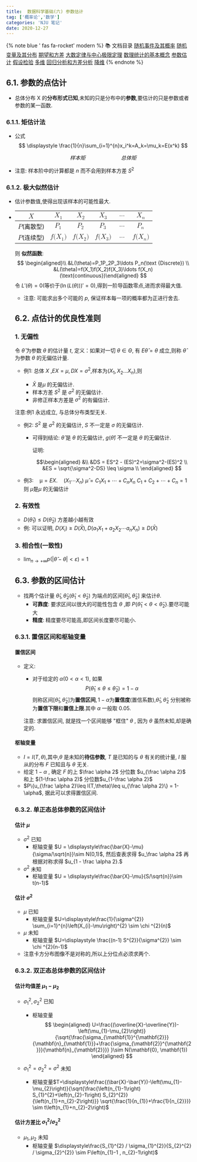 ```yaml
---
title:  数据科学基础(六) 参数估计
tag: ['概率论','数学']
categories: 'NJU 笔记'
date: 2020-12-27
---
```


{% note blue ' fas fa-rocket' modern %}
📚 文档目录
<a href="/2020/12/27/数据科学基础/数据科学基础_01">随机事件及其概率</a>
<a href="/2020/12/27/数据科学基础/数据科学基础_02">随机变量及其分布</a>
<a href="/2020/12/27/数据科学基础/数据科学基础_03">期望和方差</a>
<a href="/2020/12/27/数据科学基础/数据科学基础_04">大数定律与中心极限定理</a>
<a href="/2020/12/27/数据科学基础/数据科学基础_05">数理统计的基本概念</a>
<a href="/2020/12/27/数据科学基础/数据科学基础_06">参数估计</a>
<a href="/2020/12/27/数据科学基础/数据科学基础_07">假设检验</a>
<a href="/2020/12/27/数据科学基础/数据科学基础_08">多维</a>
<a href="/2020/12/27/数据科学基础/数据科学基础_09">回归分析和方差分析</a>
<a href="/2020/12/27/数据科学基础/数据科学基础_10">降维</a>
{% endnote %}


## 6.1. 参数的点估计

+ 总体分布 X 的**分布形式已知**,未知的只是分布中的**参数**,要估计的只是参数或者参数的某一函数.

### 6.1.1. 矩估计法

+ 公式
  $$
  \displaystyle \frac{1}{n}\sum_{i=1}^{n}x_i^k=A_k=\mu_k=E(x^k)
  $$

  $$
  样本矩 \qquad\qquad\quad\quad 总体矩
  $$

+ 注意: 样本阶中的计算都是 $n$ 而不会用到样本方差 $S^2$

### 6.1.2. 极大似然估计

+ 估计参数值,使得出现该样本的可能性最大.

+ <table>
<thead>
<tr>
<th style="text-align:center"><span class="katex"><span class="katex-mathml mathjax-overflow"><mjx-container class="MathJax CtxtMenu_Attached_0" jax="CHTML" tabindex="0" ctxtmenu_counter="0" style="font-size: 113.1%; position: relative;"><mjx-math class="MJX-TEX" aria-hidden="true"><mjx-semantics><mjx-mrow><mjx-mi class="mjx-i"><mjx-c class="mjx-c1D44B TEX-I"></mjx-c></mjx-mi></mjx-mrow></mjx-semantics></mjx-math><mjx-assistive-mml unselectable="on" display="inline"><math xmlns="http://www.w3.org/1998/Math/MathML"><semantics><mrow><mi>X</mi></mrow><annotation encoding="application/x-tex">X</annotation></semantics></math></mjx-assistive-mml></mjx-container></span></span></th>
<th style="text-align:center"><span class="katex"><span class="katex-mathml mathjax-overflow"><mjx-container class="MathJax CtxtMenu_Attached_0" jax="CHTML" tabindex="0" ctxtmenu_counter="1" style="font-size: 113.1%; position: relative;"><mjx-math class="MJX-TEX" aria-hidden="true"><mjx-semantics><mjx-mrow><mjx-msub><mjx-mi class="mjx-i"><mjx-c class="mjx-c1D44B TEX-I"></mjx-c></mjx-mi><mjx-script style="vertical-align: -0.15em; margin-left: -0.024em;"><mjx-mn class="mjx-n" size="s"><mjx-c class="mjx-c31"></mjx-c></mjx-mn></mjx-script></mjx-msub></mjx-mrow></mjx-semantics></mjx-math><mjx-assistive-mml unselectable="on" display="inline"><math xmlns="http://www.w3.org/1998/Math/MathML"><semantics><mrow><msub><mi>X</mi><mn>1</mn></msub></mrow><annotation encoding="application/x-tex">X_1</annotation></semantics></math></mjx-assistive-mml></mjx-container></span></span></th>
<th style="text-align:center"><span class="katex"><span class="katex-mathml mathjax-overflow"><mjx-container class="MathJax CtxtMenu_Attached_0" jax="CHTML" tabindex="0" ctxtmenu_counter="2" style="font-size: 113.1%; position: relative;"><mjx-math class="MJX-TEX" aria-hidden="true"><mjx-semantics><mjx-mrow><mjx-msub><mjx-mi class="mjx-i"><mjx-c class="mjx-c1D44B TEX-I"></mjx-c></mjx-mi><mjx-script style="vertical-align: -0.15em; margin-left: -0.024em;"><mjx-mn class="mjx-n" size="s"><mjx-c class="mjx-c32"></mjx-c></mjx-mn></mjx-script></mjx-msub></mjx-mrow></mjx-semantics></mjx-math><mjx-assistive-mml unselectable="on" display="inline"><math xmlns="http://www.w3.org/1998/Math/MathML"><semantics><mrow><msub><mi>X</mi><mn>2</mn></msub></mrow><annotation encoding="application/x-tex">X_2</annotation></semantics></math></mjx-assistive-mml></mjx-container></span></span></th>
<th style="text-align:center"><span class="katex"><span class="katex-mathml mathjax-overflow"><mjx-container class="MathJax CtxtMenu_Attached_0" jax="CHTML" tabindex="0" ctxtmenu_counter="3" style="font-size: 113.1%; position: relative;"><mjx-math class="MJX-TEX" aria-hidden="true"><mjx-semantics><mjx-mrow><mjx-msub><mjx-mi class="mjx-i"><mjx-c class="mjx-c1D44B TEX-I"></mjx-c></mjx-mi><mjx-script style="vertical-align: -0.15em; margin-left: -0.024em;"><mjx-mn class="mjx-n" size="s"><mjx-c class="mjx-c33"></mjx-c></mjx-mn></mjx-script></mjx-msub></mjx-mrow></mjx-semantics></mjx-math><mjx-assistive-mml unselectable="on" display="inline"><math xmlns="http://www.w3.org/1998/Math/MathML"><semantics><mrow><msub><mi>X</mi><mn>3</mn></msub></mrow><annotation encoding="application/x-tex">X_3</annotation></semantics></math></mjx-assistive-mml></mjx-container></span></span></th>
<th style="text-align:center"><span class="katex"><span class="katex-mathml mathjax-overflow"><mjx-container class="MathJax CtxtMenu_Attached_0" jax="CHTML" tabindex="0" ctxtmenu_counter="4" style="font-size: 113.1%; position: relative;"><mjx-math class="MJX-TEX" aria-hidden="true"><mjx-semantics><mjx-mrow><mjx-mo class="mjx-n"><mjx-c class="mjx-c2026"></mjx-c></mjx-mo></mjx-mrow></mjx-semantics></mjx-math><mjx-assistive-mml unselectable="on" display="inline"><math xmlns="http://www.w3.org/1998/Math/MathML"><semantics><mrow><mo>…</mo></mrow><annotation encoding="application/x-tex">\ldots</annotation></semantics></math></mjx-assistive-mml></mjx-container></span></span></th>
<th style="text-align:center"><span class="katex"><span class="katex-mathml mathjax-overflow"><mjx-container class="MathJax CtxtMenu_Attached_0" jax="CHTML" tabindex="0" ctxtmenu_counter="5" style="font-size: 113.1%; position: relative;"><mjx-math class="MJX-TEX" aria-hidden="true"><mjx-semantics><mjx-mrow><mjx-msub><mjx-mi class="mjx-i"><mjx-c class="mjx-c1D44B TEX-I"></mjx-c></mjx-mi><mjx-script style="vertical-align: -0.15em; margin-left: -0.024em;"><mjx-mi class="mjx-i" size="s"><mjx-c class="mjx-c1D45B TEX-I"></mjx-c></mjx-mi></mjx-script></mjx-msub></mjx-mrow></mjx-semantics></mjx-math><mjx-assistive-mml unselectable="on" display="inline"><math xmlns="http://www.w3.org/1998/Math/MathML"><semantics><mrow><msub><mi>X</mi><mi>n</mi></msub></mrow><annotation encoding="application/x-tex">X_n</annotation></semantics></math></mjx-assistive-mml></mjx-container></span></span></th>
</tr>
</thead>
<tbody>
<tr>
<td style="text-align:center"><span class="katex"><span class="katex-mathml mathjax-overflow"><mjx-container class="MathJax CtxtMenu_Attached_0" jax="CHTML" tabindex="0" ctxtmenu_counter="6" style="font-size: 113.1%; position: relative;"><mjx-math class="MJX-TEX" aria-hidden="true"><mjx-semantics><mjx-mrow><mjx-mi class="mjx-i"><mjx-c class="mjx-c1D443 TEX-I"></mjx-c></mjx-mi></mjx-mrow></mjx-semantics></mjx-math><mjx-assistive-mml unselectable="on" display="inline"><math xmlns="http://www.w3.org/1998/Math/MathML"><semantics><mrow><mi>P</mi></mrow><annotation encoding="application/x-tex">P</annotation></semantics></math></mjx-assistive-mml></mjx-container></span></span>(离散型)</td>
<td style="text-align:center"><span class="katex"><span class="katex-mathml mathjax-overflow"><mjx-container class="MathJax CtxtMenu_Attached_0" jax="CHTML" tabindex="0" ctxtmenu_counter="7" style="font-size: 113.1%; position: relative;"><mjx-math class="MJX-TEX" aria-hidden="true"><mjx-semantics><mjx-mrow><mjx-msub><mjx-mi class="mjx-i"><mjx-c class="mjx-c1D443 TEX-I"></mjx-c></mjx-mi><mjx-script style="vertical-align: -0.15em; margin-left: -0.109em;"><mjx-mn class="mjx-n" size="s"><mjx-c class="mjx-c31"></mjx-c></mjx-mn></mjx-script></mjx-msub></mjx-mrow></mjx-semantics></mjx-math><mjx-assistive-mml unselectable="on" display="inline"><math xmlns="http://www.w3.org/1998/Math/MathML"><semantics><mrow><msub><mi>P</mi><mn>1</mn></msub></mrow><annotation encoding="application/x-tex">P_1</annotation></semantics></math></mjx-assistive-mml></mjx-container></span></span></td>
<td style="text-align:center"><span class="katex"><span class="katex-mathml mathjax-overflow"><mjx-container class="MathJax CtxtMenu_Attached_0" jax="CHTML" tabindex="0" ctxtmenu_counter="8" style="font-size: 113.1%; position: relative;"><mjx-math class="MJX-TEX" aria-hidden="true"><mjx-semantics><mjx-mrow><mjx-msub><mjx-mi class="mjx-i"><mjx-c class="mjx-c1D443 TEX-I"></mjx-c></mjx-mi><mjx-script style="vertical-align: -0.15em; margin-left: -0.109em;"><mjx-mn class="mjx-n" size="s"><mjx-c class="mjx-c32"></mjx-c></mjx-mn></mjx-script></mjx-msub></mjx-mrow></mjx-semantics></mjx-math><mjx-assistive-mml unselectable="on" display="inline"><math xmlns="http://www.w3.org/1998/Math/MathML"><semantics><mrow><msub><mi>P</mi><mn>2</mn></msub></mrow><annotation encoding="application/x-tex">P_2</annotation></semantics></math></mjx-assistive-mml></mjx-container></span></span></td>
<td style="text-align:center"><span class="katex"><span class="katex-mathml mathjax-overflow"><mjx-container class="MathJax CtxtMenu_Attached_0" jax="CHTML" tabindex="0" ctxtmenu_counter="9" style="font-size: 113.1%; position: relative;"><mjx-math class="MJX-TEX" aria-hidden="true"><mjx-semantics><mjx-mrow><mjx-msub><mjx-mi class="mjx-i"><mjx-c class="mjx-c1D443 TEX-I"></mjx-c></mjx-mi><mjx-script style="vertical-align: -0.15em; margin-left: -0.109em;"><mjx-mn class="mjx-n" size="s"><mjx-c class="mjx-c33"></mjx-c></mjx-mn></mjx-script></mjx-msub></mjx-mrow></mjx-semantics></mjx-math><mjx-assistive-mml unselectable="on" display="inline"><math xmlns="http://www.w3.org/1998/Math/MathML"><semantics><mrow><msub><mi>P</mi><mn>3</mn></msub></mrow><annotation encoding="application/x-tex">P_3</annotation></semantics></math></mjx-assistive-mml></mjx-container></span></span></td>
<td style="text-align:center"><span class="katex"><span class="katex-mathml mathjax-overflow"><mjx-container class="MathJax CtxtMenu_Attached_0" jax="CHTML" tabindex="0" ctxtmenu_counter="10" style="font-size: 113.1%; position: relative;"><mjx-math class="MJX-TEX" aria-hidden="true"><mjx-semantics><mjx-mrow><mjx-mo class="mjx-n"><mjx-c class="mjx-c2026"></mjx-c></mjx-mo></mjx-mrow></mjx-semantics></mjx-math><mjx-assistive-mml unselectable="on" display="inline"><math xmlns="http://www.w3.org/1998/Math/MathML"><semantics><mrow><mo>…</mo></mrow><annotation encoding="application/x-tex">\ldots</annotation></semantics></math></mjx-assistive-mml></mjx-container></span></span></td>
<td style="text-align:center"><span class="katex"><span class="katex-mathml mathjax-overflow"><mjx-container class="MathJax CtxtMenu_Attached_0" jax="CHTML" tabindex="0" ctxtmenu_counter="11" style="font-size: 113.1%; position: relative;"><mjx-math class="MJX-TEX" aria-hidden="true"><mjx-semantics><mjx-mrow><mjx-msub><mjx-mi class="mjx-i"><mjx-c class="mjx-c1D443 TEX-I"></mjx-c></mjx-mi><mjx-script style="vertical-align: -0.15em; margin-left: -0.109em;"><mjx-mi class="mjx-i" size="s"><mjx-c class="mjx-c1D45B TEX-I"></mjx-c></mjx-mi></mjx-script></mjx-msub></mjx-mrow></mjx-semantics></mjx-math><mjx-assistive-mml unselectable="on" display="inline"><math xmlns="http://www.w3.org/1998/Math/MathML"><semantics><mrow><msub><mi>P</mi><mi>n</mi></msub></mrow><annotation encoding="application/x-tex">P_n</annotation></semantics></math></mjx-assistive-mml></mjx-container></span></span></td>
</tr>
<tr>
<td style="text-align:center"><span class="katex"><span class="katex-mathml mathjax-overflow"><mjx-container class="MathJax CtxtMenu_Attached_0" jax="CHTML" tabindex="0" ctxtmenu_counter="12" style="font-size: 113.1%; position: relative;"><mjx-math class="MJX-TEX" aria-hidden="true"><mjx-semantics><mjx-mrow><mjx-mi class="mjx-i"><mjx-c class="mjx-c1D443 TEX-I"></mjx-c></mjx-mi></mjx-mrow></mjx-semantics></mjx-math><mjx-assistive-mml unselectable="on" display="inline"><math xmlns="http://www.w3.org/1998/Math/MathML"><semantics><mrow><mi>P</mi></mrow><annotation encoding="application/x-tex">P</annotation></semantics></math></mjx-assistive-mml></mjx-container></span></span>(连续型)</td>
<td style="text-align:center"><span class="katex"><span class="katex-mathml mathjax-overflow"><mjx-container class="MathJax CtxtMenu_Attached_0" jax="CHTML" tabindex="0" ctxtmenu_counter="13" style="font-size: 113.1%; position: relative;"><mjx-math class="MJX-TEX" aria-hidden="true"><mjx-semantics><mjx-mrow><mjx-mi class="mjx-i"><mjx-c class="mjx-c1D453 TEX-I"></mjx-c></mjx-mi><mjx-mo class="mjx-n"><mjx-c class="mjx-c28"></mjx-c></mjx-mo><mjx-msub><mjx-mi class="mjx-i"><mjx-c class="mjx-c1D44B TEX-I"></mjx-c></mjx-mi><mjx-script style="vertical-align: -0.15em; margin-left: -0.024em;"><mjx-mn class="mjx-n" size="s"><mjx-c class="mjx-c31"></mjx-c></mjx-mn></mjx-script></mjx-msub><mjx-mo class="mjx-n"><mjx-c class="mjx-c29"></mjx-c></mjx-mo></mjx-mrow></mjx-semantics></mjx-math><mjx-assistive-mml unselectable="on" display="inline"><math xmlns="http://www.w3.org/1998/Math/MathML"><semantics><mrow><mi>f</mi><mo stretchy="false">(</mo><msub><mi>X</mi><mn>1</mn></msub><mo stretchy="false">)</mo></mrow><annotation encoding="application/x-tex">f(X_1)</annotation></semantics></math></mjx-assistive-mml></mjx-container></span></span></td>
<td style="text-align:center"><span class="katex"><span class="katex-mathml mathjax-overflow"><mjx-container class="MathJax CtxtMenu_Attached_0" jax="CHTML" tabindex="0" ctxtmenu_counter="14" style="font-size: 113.1%; position: relative;"><mjx-math class="MJX-TEX" aria-hidden="true"><mjx-semantics><mjx-mrow><mjx-mi class="mjx-i"><mjx-c class="mjx-c1D453 TEX-I"></mjx-c></mjx-mi><mjx-mo class="mjx-n"><mjx-c class="mjx-c28"></mjx-c></mjx-mo><mjx-msub><mjx-mi class="mjx-i"><mjx-c class="mjx-c1D44B TEX-I"></mjx-c></mjx-mi><mjx-script style="vertical-align: -0.15em; margin-left: -0.024em;"><mjx-mn class="mjx-n" size="s"><mjx-c class="mjx-c32"></mjx-c></mjx-mn></mjx-script></mjx-msub><mjx-mo class="mjx-n"><mjx-c class="mjx-c29"></mjx-c></mjx-mo></mjx-mrow></mjx-semantics></mjx-math><mjx-assistive-mml unselectable="on" display="inline"><math xmlns="http://www.w3.org/1998/Math/MathML"><semantics><mrow><mi>f</mi><mo stretchy="false">(</mo><msub><mi>X</mi><mn>2</mn></msub><mo stretchy="false">)</mo></mrow><annotation encoding="application/x-tex">f(X_2)</annotation></semantics></math></mjx-assistive-mml></mjx-container></span></span></td>
<td style="text-align:center"><span class="katex"><span class="katex-mathml mathjax-overflow"><mjx-container class="MathJax CtxtMenu_Attached_0" jax="CHTML" tabindex="0" ctxtmenu_counter="15" style="font-size: 113.1%; position: relative;"><mjx-math class="MJX-TEX" aria-hidden="true"><mjx-semantics><mjx-mrow><mjx-mi class="mjx-i"><mjx-c class="mjx-c1D453 TEX-I"></mjx-c></mjx-mi><mjx-mo class="mjx-n"><mjx-c class="mjx-c28"></mjx-c></mjx-mo><mjx-msub><mjx-mi class="mjx-i"><mjx-c class="mjx-c1D44B TEX-I"></mjx-c></mjx-mi><mjx-script style="vertical-align: -0.15em; margin-left: -0.024em;"><mjx-mn class="mjx-n" size="s"><mjx-c class="mjx-c33"></mjx-c></mjx-mn></mjx-script></mjx-msub><mjx-mo class="mjx-n"><mjx-c class="mjx-c29"></mjx-c></mjx-mo></mjx-mrow></mjx-semantics></mjx-math><mjx-assistive-mml unselectable="on" display="inline"><math xmlns="http://www.w3.org/1998/Math/MathML"><semantics><mrow><mi>f</mi><mo stretchy="false">(</mo><msub><mi>X</mi><mn>3</mn></msub><mo stretchy="false">)</mo></mrow><annotation encoding="application/x-tex">f(X_3)</annotation></semantics></math></mjx-assistive-mml></mjx-container></span></span></td>
<td style="text-align:center"><span class="katex"><span class="katex-mathml mathjax-overflow"><mjx-container class="MathJax CtxtMenu_Attached_0" jax="CHTML" tabindex="0" ctxtmenu_counter="16" style="font-size: 113.1%; position: relative;"><mjx-math class="MJX-TEX" aria-hidden="true"><mjx-semantics><mjx-mrow><mjx-mo class="mjx-n"><mjx-c class="mjx-c2026"></mjx-c></mjx-mo></mjx-mrow></mjx-semantics></mjx-math><mjx-assistive-mml unselectable="on" display="inline"><math xmlns="http://www.w3.org/1998/Math/MathML"><semantics><mrow><mo>…</mo></mrow><annotation encoding="application/x-tex">\ldots</annotation></semantics></math></mjx-assistive-mml></mjx-container></span></span></td>
<td style="text-align:center"><span class="katex"><span class="katex-mathml mathjax-overflow"><mjx-container class="MathJax CtxtMenu_Attached_0" jax="CHTML" tabindex="0" ctxtmenu_counter="17" style="font-size: 113.1%; position: relative;"><mjx-math class="MJX-TEX" aria-hidden="true"><mjx-semantics><mjx-mrow><mjx-mi class="mjx-i"><mjx-c class="mjx-c1D453 TEX-I"></mjx-c></mjx-mi><mjx-mo class="mjx-n"><mjx-c class="mjx-c28"></mjx-c></mjx-mo><mjx-msub><mjx-mi class="mjx-i"><mjx-c class="mjx-c1D44B TEX-I"></mjx-c></mjx-mi><mjx-script style="vertical-align: -0.15em; margin-left: -0.024em;"><mjx-mi class="mjx-i" size="s"><mjx-c class="mjx-c1D45B TEX-I"></mjx-c></mjx-mi></mjx-script></mjx-msub><mjx-mo class="mjx-n"><mjx-c class="mjx-c29"></mjx-c></mjx-mo></mjx-mrow></mjx-semantics></mjx-math><mjx-assistive-mml unselectable="on" display="inline"><math xmlns="http://www.w3.org/1998/Math/MathML"><semantics><mrow><mi>f</mi><mo stretchy="false">(</mo><msub><mi>X</mi><mi>n</mi></msub><mo stretchy="false">)</mo></mrow><annotation encoding="application/x-tex">f(X_n)</annotation></semantics></math></mjx-assistive-mml></mjx-container></span></span></td>
</tr>
</tbody>
</table>

  则 **似然函数**:
  $$
  \begin{aligned}\\ &L(\theta)=P_1P_2P_3\ldots P_n(\text {Discrete}) \\ &L(\theta)=f(X_1)f(X_2)f(X_3)\ldots f(X_n)(\text{continuous})\end{aligned}
  $$
  令 $L'(\theta)=0$(等价于$(\ln(L(\theta)))'=0$),得到一阶导函数零点,进而求得最大值.

+ 注意: 可能求出多个可能的 $p$, 保证样本每一项的概率都为正进行舍去.

## 6.2. 点估计的优良性准则

### 1. 无偏性

   令 $\hat{\theta}$ 为参数 $\theta$ 的估计量 $t$, 定义：如果对一切  $\theta \in \Theta$, 有 $E\hat{\theta}=\theta$ 成立,则称 $\hat\theta$ 为参数 $\theta$ 的无偏估计量.

+ 例1: 总体 $X$ ,$EX=\mu,DX=\sigma^2$,样本为$(X_1,X_2\ldots X_n)$,则

  + $\bar{X}$ 是$\mu$ 的无偏估计.
  + 样本方差 $S^2$ 是 $\sigma^2$ 的无偏估计.
  + 非修正样本方差是 $\sigma^2$ 的有偏估计.

注意:例1 永远成立, 与总体分布类型无关.

+ 例2: $S^2$ 是 $\sigma^2$ 的无偏估计, $S$ 不一定是 $\sigma$ 的无偏估计.

  + 可得到结论: $\hat\theta$ 是 $\theta$ 的无偏估计, $g(\hat{\theta})$ 不一定是 $\theta$ 的无偏估计.

    证明:

    $$\begin{aligned}
      &\\
       &DS = ES^2 - (ES)^2=\sigma^2-(ES)^2     \\
       &ES = \sqrt{\sigma^2-DS} \leq \sigma                                      \\
    \end{aligned}
    $$

+ 例3:$\quad \mathcal{\mu}= EX. \quad\left(X_{1}\cdots X_{n}\right)$
    $\hat{\mu}=C_{1} X_{1}+\cdots+C_{n} X_{n}$
    $C_{1}+C_{2}+\cdots +C_{n}=1$
    则 $\hat\mu$是$\mu$ 的无偏估计

### 2. 有效性

+ $D\left(\hat{\theta}_{1}\right) \leq D\left(\hat{\theta}_{2}\right)$ 方差越小越有效
+ 例: 可以证明, $D(X_i) \geq D(\bar{X}), D(a_1X_1+a_2X_2\cdots a_nX_n) \geq D(\bar{X})$

### 3. 相合性(一致性)

+ $\displaystyle\lim _{n \rightarrow+\infty} p(|\hat{\theta}-\theta|<\varepsilon)=1$

## 6.3. 参数的区间估计

+ 找两个估计量 $\hat\theta_1,\hat\theta_2(\hat\theta_1 < \hat\theta_2)$ 为端点的区间$[\hat\theta_1,\hat\theta_2]$ 来估计$\theta.$
  + **可靠度**: 要求区间以很大的可能性包含 $\theta$ ,即 $P\{\hat\theta_1 <\theta <\hat\theta_2\}.$要尽可能大
  + **精度**: 精度要尽可能高,即区间长度要尽可能小.

### 6.3.1. 置信区间和枢轴变量

#### 置信区间

+ 定义:  

  + 对于给定的 $\alpha(0<\alpha<1),$ 如果
    $${P}\left(\hat{\theta}_{1} \leq \theta \leq \hat{\theta}_{2}\right)=1-\alpha$$
     则称区间$[\hat\theta_1,\hat\theta_2]$为**置信区间**$, 1-\alpha$为**置信度**(置信系数),$\hat\theta_1,\hat\theta_2$ 分别被称为**置信下限**和**置信上限**.其中 $\alpha$ 一般取 0.05.

  注意: 求置信区间, 就是找一个区间能够 "框住" $\theta$ , 因为 $\theta$ 虽然未知,却是确定的.

#### 枢轴变量

+ $I=I(T,\theta)$,其中,$\theta$ 是未知的**待估参数**, $T$ 是已知的与 $\theta$ 有关的统计量, $I$ 服从的分布 $F$ 已知且与 $\theta$ 无关.
+ 给定 $1-\alpha$ , 确定 $F$ 的上 $\frac \alpha 2$ 分位数 $u_{\frac \alpha 2}$ 和上 $(1-\frac \alpha 2)$ 分位数$u_{1-\frac \alpha 2}$
+ $P\{u_{\frac \alpha 2}\leq I(T,\theta)\leq u_{\frac \alpha 2}\} = 1-\alpha$, 据此可以求得置信区间.

### 6.3.2. 单正态总体参数的区间估计

#### 估计 $\mu$

+ $\sigma^2$ 已知
  + 枢轴变量 $U = \displaystyle\frac{\bar{X}-\mu}{\sigma/\sqrt{n}}\sim N(0,1)$, 然后查表求得 $u_\frac \alpha 2$ 再根据对称求得 $u_{1 - \frac \alpha 2}.$
+ $\sigma^2$ 未知
  + 枢轴变量 $U = \displaystyle\frac{\bar{X}-\mu}{S/\sqrt{n}}\sim t(n-1)$

#### 估计 $\sigma^2$

+ $\mu$ 已知
  + 枢轴变量 $U=\displaystyle\frac{1}{\sigma^{2}} \sum_{i=1}^{n}\left(X_{i}-\mu\right)^{2} \sim \chi ^{2}(n)$
+ $\mu$ 未知
  + 枢轴变量  $U=\displaystyle \frac{(n-1) S^{2}}{\sigma^{2}} \sim \chi ^{2}(n-1)$
+ 注意卡方分布图像不是对称的,所以上分位点必须求两个.

### 6.3.2. 双正态总体参数的区间估计

#### 估计均值差 $\mu_1-\mu_2$

+ $\sigma_1^2,\sigma_2^2$ 已知
  + 枢轴变量
    $$
    \begin{aligned}
    U=\frac{(\overline{X}-\overline{Y})-\left(\mu_{1}-\mu_{2}\right)}{\sqrt{\frac{\sigma_{\mathbf{1}}^{\mathbf{2}}}{\mathbf{n}_{\mathbf{1}}}+\frac{\sigma_{\mathbf{2}}^{\mathbf{2}}}{\mathbf{n}_{\mathbf{2}}}} }\sim N(\mathbf{0}, \mathbf{1})
    \end{aligned}
    $$

+ $\sigma_1^2=\sigma_2^2=\sigma^2$ 未知
  + 枢轴变量$T=\displaystyle\frac{(\bar{X}-\bar{Y})-\left(\mu_{1}-\mu_{2}\right)}{\sqrt{\frac{\left(n_{1}-1\right) S_{1}^{2}+\left(n_{2}-1\right) S_{2}^{2}}{\left(n_{1}+n_{2}-2\right)}} \sqrt{\frac{1}{n_{1}}+\frac{1}{n_{2}}}} \sim t\left(n_{1}+n_{2}-2\right)$

#### 估计方差比 $\displaystyle{\sigma^2_1}/{\sigma^2_2}$

+ $\mu_1,\mu_2$ 未知
  + 枢轴变量 $\displaystyle\frac{S_{1}^{2} / \sigma_{1}^{2}}{S_{2}^{2} / \sigma_{2}^{2}} \sim F\left(n_{1}-1 , n_{2}-1\right)$

